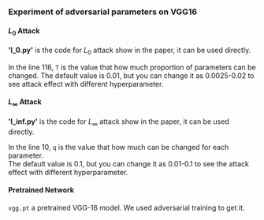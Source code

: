 ### Experiment of adversarial parameters on VGG16

#### $L_0$ Attack
**'l_0.py'** is the code for $L_0$ attack show in the paper, it can be used directly.

 In the line 116, ```T``` is the value that how much proportion of  parameters can be changed. 
 The default value is 0.01, but you can change it as 0.0025-0.02 to see attack effect with different hyperparameter. 


#### $L_\infty$ Attack
**'l_inf.py'** is the code for $L_\infty$ attack show in the paper, it can be used directly.

 In the line 10, ```q``` is the value that how much can be changed for each parameter.  
The default value is 0.1, but you can change it as 0.01-0.1 to see the attack effect with different hyperparameter.

#### Pretrained Network
```vgg.pt``` a pretrained VGG-16 model. We used adversarial training to get it. 



